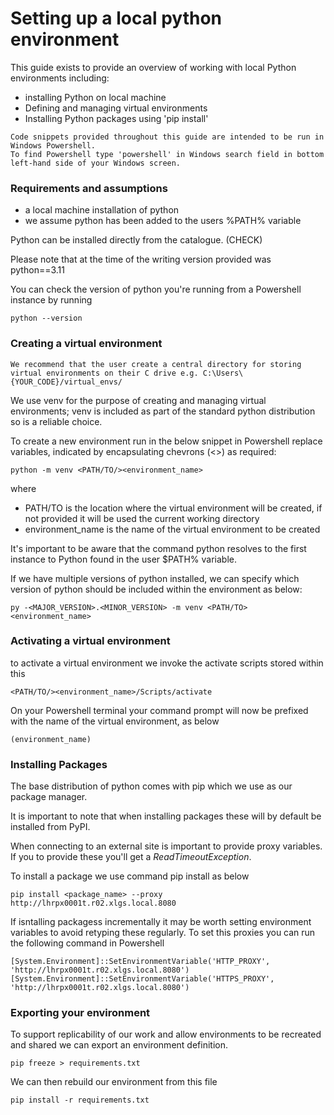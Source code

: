 # Setting up a local python environment

This guide exists to provide an overview of working with local Python environments including:
* installing Python on local machine
* Defining and managing virtual environments
* Installing Python packages using 'pip install'

```{info}
Code snippets provided throughout this guide are intended to be run in Windows Powershell.
To find Powershell type 'powershell' in Windows search field in bottom left-hand side of your Windows screen.
```

### Requirements and assumptions
* a local machine installation of python
* we assume python has been added to the users %PATH% variable

Python can be installed directly from the catalogue. (CHECK)

Please note that at the time of the writing version provided was python==3.11

You can check the version of python you're running from a Powershell instance by running
```{code}
python --version
```

### Creating a virtual environment
```{info}
We recommend that the user create a central directory for storing virtual environments on their C drive e.g. C:\Users\{YOUR_CODE}/virtual_envs/
```

We use venv for the purpose of creating and managing virtual environments; venv is included as part of the standard python distribution so is a reliable choice.

To create a new environment run in the below snippet in Powershell replace variables, indicated by encapsulating chevrons (<>) as required:

```{code}
python -m venv <PATH/TO/><environment_name>
```

where
* PATH/TO is the location where the virtual environment will be created, if not provided it will be used the current working directory
* environment_name is the name of the virtual environment to be created

It's important to be aware that the command python resolves to the first instance to Python found in the user $PATH% variable.

If we have multiple versions of python installed, we can specify which version of python should be included within the environment as below:

```{code}
py -<MAJOR_VERSION>.<MINOR_VERSION> -m venv <PATH/TO><environment_name>
```

### Activating a virtual environment

to activate a virtual environment we invoke the activate scripts stored within this
```{code}
<PATH/TO/><environment_name>/Scripts/activate
```

On your Powershell terminal your command prompt will now be prefixed with the name of the virtual environment, as below
```{code}
(environment_name)
```

### Installing Packages

The base distribution of python comes with pip which we use as our package manager.

It is important to note that when installing packages these will by default be installed from PyPI.

When connecting to an external site is important to provide proxy variables. If you to provide these you'll get a _ReadTimeoutException_.

To install a package we use command pip install as below

```{code}
pip install <package_name> --proxy http://lhrpx0001t.r02.xlgs.local.8080
```

If isntalling packagess incrementally it may be worth setting environment variables to avoid retyping these regularly. To set this proxies you can run the following command in Powershell

```{code}
[System.Environment]::SetEnvironmentVariable('HTTP_PROXY', 'http://lhrpx0001t.r02.xlgs.local.8080')
[System.Environment]::SetEnvironmentVariable('HTTPS_PROXY', 'http://lhrpx0001t.r02.xlgs.local.8080')
```

### Exporting your environment
To support replicability of our work and allow environments to be recreated and shared we can export an environment definition.
```{code}
pip freeze > requirements.txt
```

We can then rebuild our environment from this file
```{code}
pip install -r requirements.txt
```

